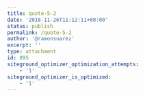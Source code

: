 ```yaml
---
title: quote-5-2
date: '2018-11-26T11:12:11+00:00'
status: publish
permalink: /quote-5-2
author: '@ramonsuarez'
excerpt: ''
type: attachment
id: 895
siteground_optimizer_optimization_attempts:
    - '1'
siteground_optimizer_is_optimized:
    - '1'
---
```

<!DOCTYPE html PUBLIC "-//W3C//DTD HTML 4.0 Transitional//EN" "http://www.w3.org/TR/REC-html40/loose.dtd">
<?xml encoding="UTF-8">
